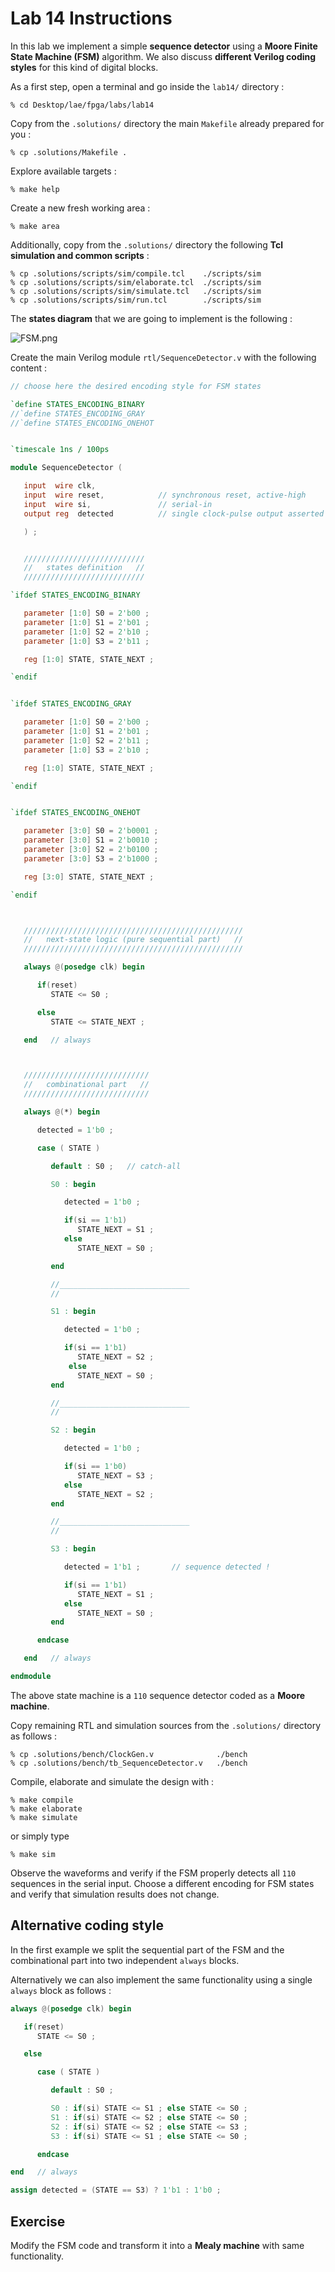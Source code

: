 # Lab 14 Instructions

In this lab we implement a simple **sequence detector** using a **Moore Finite State Machine (FSM)** algorithm.
We also discuss **different Verilog coding styles** for this kind of digital blocks.


As a first step, open a terminal and go inside the `lab14/` directory :

```
% cd Desktop/lae/fpga/labs/lab14
```

Copy from the `.solutions/` directory the main `Makefile` already prepared for you :

```
% cp .solutions/Makefile .
```

Explore available targets :

```
% make help
```

Create a new fresh working area :

```
% make area
```

Additionally, copy from the `.solutions/` directory the following **Tcl simulation and common scripts** :


```
% cp .solutions/scripts/sim/compile.tcl    ./scripts/sim
% cp .solutions/scripts/sim/elaborate.tcl  ./scripts/sim
% cp .solutions/scripts/sim/simulate.tcl   ./scripts/sim
% cp .solutions/scripts/sim/run.tcl        ./scripts/sim
```

The **states diagram** that we are going to implement is the following :

![FSM.png](doc/FSM.png)


Create the main Verilog module `rtl/SequenceDetector.v` with the following content :

```verilog
// choose here the desired encoding style for FSM states

`define STATES_ENCODING_BINARY
//`define STATES_ENCODING_GRAY
//`define STATES_ENCODING_ONEHOT


`timescale 1ns / 100ps

module SequenceDetector (

   input  wire clk,
   input  wire reset,            // synchronous reset, active-high
   input  wire si,               // serial-in
   output reg  detected          // single clock-pulse output asserted when 110 is detected

   ) ;


   ///////////////////////////
   //   states definition   //
   ///////////////////////////

`ifdef STATES_ENCODING_BINARY

   parameter [1:0] S0 = 2'b00 ;
   parameter [1:0] S1 = 2'b01 ;
   parameter [1:0] S2 = 2'b10 ;
   parameter [1:0] S3 = 2'b11 ;

   reg [1:0] STATE, STATE_NEXT ;

`endif


`ifdef STATES_ENCODING_GRAY

   parameter [1:0] S0 = 2'b00 ;
   parameter [1:0] S1 = 2'b01 ;
   parameter [1:0] S2 = 2'b11 ;
   parameter [1:0] S3 = 2'b10 ;

   reg [1:0] STATE, STATE_NEXT ;

`endif


`ifdef STATES_ENCODING_ONEHOT

   parameter [3:0] S0 = 2'b0001 ;
   parameter [3:0] S1 = 2'b0010 ;
   parameter [3:0] S2 = 2'b0100 ;
   parameter [3:0] S3 = 2'b1000 ;

   reg [3:0] STATE, STATE_NEXT ;

`endif



   /////////////////////////////////////////////////
   //   next-state logic (pure sequential part)   //
   /////////////////////////////////////////////////

   always @(posedge clk) begin

      if(reset)
         STATE <= S0 ;

      else
         STATE <= STATE_NEXT ;

   end   // always



   ////////////////////////////
   //   combinational part   //
   ////////////////////////////

   always @(*) begin

      detected = 1'b0 ;

      case ( STATE )

         default : S0 ;   // catch-all

         S0 : begin

            detected = 1'b0 ;

            if(si == 1'b1)
               STATE_NEXT = S1 ;
            else 
               STATE_NEXT = S0 ;

         end

         //_____________________________
         //

         S1 : begin

            detected = 1'b0 ;

            if(si == 1'b1)
               STATE_NEXT = S2 ;
             else
               STATE_NEXT = S0 ;
         end

         //_____________________________
         //

         S2 : begin

            detected = 1'b0 ;

            if(si == 1'b0)
               STATE_NEXT = S3 ;
            else
               STATE_NEXT = S2 ;
         end

         //_____________________________
         //

         S3 : begin

            detected = 1'b1 ;       // sequence detected !

            if(si == 1'b1)
               STATE_NEXT = S1 ;
            else
               STATE_NEXT = S0 ;
         end

      endcase

   end   // always

endmodule
```


The above state machine is a `110` sequence detector coded as a **Moore machine**.

Copy remaining RTL and simulation sources from the `.solutions/` directory as follows :


```
% cp .solutions/bench/ClockGen.v              ./bench
% cp .solutions/bench/tb_SequenceDetector.v   ./bench
```

Compile, elaborate and simulate the design with :

```
% make compile
% make elaborate
% make simulate
```

or simply type

```
% make sim
```

Observe the waveforms and verify if the FSM properly detects all `110` sequences in the serial input.
Choose a different encoding for FSM states and verify that simulation results does not change.


## Alternative coding style

In the first example we split the sequential part of the FSM and the combinational part into two independent
`always` blocks.

Alternatively we can also implement the same functionality using a single `always` block as follows :

```verilog
always @(posedge clk) begin

   if(reset)
      STATE <= S0 ;

   else

      case ( STATE )

         default : S0 ;

         S0 : if(si) STATE <= S1 ; else STATE <= S0 ;
         S1 : if(si) STATE <= S2 ; else STATE <= S0 ;
         S2 : if(si) STATE <= S2 ; else STATE <= S3 ;
         S3 : if(si) STATE <= S1 ; else STATE <= S0 ;

      endcase

end   // always

assign detected = (STATE == S3) ? 1'b1 : 1'b0 ;
```


## Exercise

Modify the FSM code and transform it into a **Mealy machine** with same functionality.
